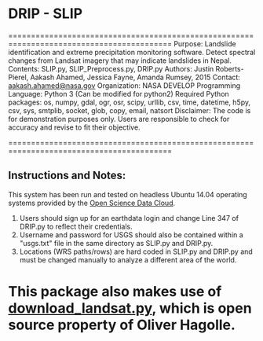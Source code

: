 # DRIP - SLIP
==========================================================================================
Purpose: Landslide identification and extreme precipitation monitoring software. Detect spectral changes from Landsat imagery that may indicate landslides in Nepal. 
Contents: SLIP.py, SLIP_Preprocess.py, DRIP.py 
Authors: Justin Roberts-Pierel, Aakash Ahamed, Jessica Fayne, Amanda Rumsey, 2015 
Contact: aakash.ahamed@nasa.gov
Organization: NASA DEVELOP
Programming Language: Python 3 (Can be modified for python2)
Required Python packages: os, numpy, gdal, ogr, osr, scipy, urllib, csv, time, datetime, h5py, csv, sys, smtplib, socket, glob, copy, email, natsort
Disclaimer: The code is for demonstration purposes only. Users are responsible to check for accuracy and revise to fit their objective.

==========================================================================================
## Instructions and Notes: 
This system has been run and tested on headless Ubuntu 14.04 operating systems provided by the [Open Science Data Cloud](opensciencedatacloud.org). 

1) Users should sign up for an earthdata login and change Line 347 of DRIP.py to reflect their credentials. 
2) Username and password for USGS should also be contained within a "usgs.txt" file in the same directory as SLIP.py and DRIP.py. 
3) Locations (WRS paths/rows) are hard coded in SLIP.py and DRIP.py and must be changed manually to analyze a different area of the world. 

This package also makes use of [download_landsat.py](
https://github.com/olivierhagolle/LANDSAT-Download), which is open source property of Oliver Hagolle.
==========================================================================================
